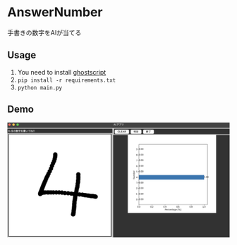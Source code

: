 # AnswerNumber

手書きの数字をAIが当てる

## Usage
1. You need to install [ghostscript](https://ghostscript.com/releases/gsdnld.html)
2. `pip install -r requirements.txt`
3. `python main.py`

## Demo
![結果のサンプル](img/sample.png)
